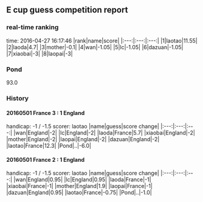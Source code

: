 ## E cup guess competition report
### real-time ranking
time: 2016-04-27 16:17:46
|rank|name|score|
|:---:|:---:|:---:|
|1|laotao|11.55|
|2|laoda|4.7|
|3|mother|-0.1|
|4|wan|-1.05|
|5|lc|-1.05|
|6|dazuan|-1.05|
|7|xiaobai|-3|
|8|laopai|-3|

### Pond
93.0

### History
#### 20160501 France 3 : 1 England
handicap: -1 / -1.5
scorer: laotao
|name|guess|score change|
|:---:|:---:|:---:|
|wan|England|-2|
|lc|England|-2|
|laoda|France|5.7|
|xiaobai|England|-2|
|mother|England|-2|
|laopai|England|-2|
|dazuan|England|-2|
|laotao|France|12.3|
|Pond|..|-6.0|
#### 20160501 France 2 : 1 England
handicap: -1 / -1.5
scorer: laotao
|name|guess|score change|
|:---:|:---:|:---:|
|wan|England|0.95|
|lc|England|0.95|
|laoda|France|-1|
|xiaobai|France|-1|
|mother|England|1.9|
|laopai|France|-1|
|dazuan|England|0.95|
|laotao|France|-0.75|
|Pond|..|-1.0|
